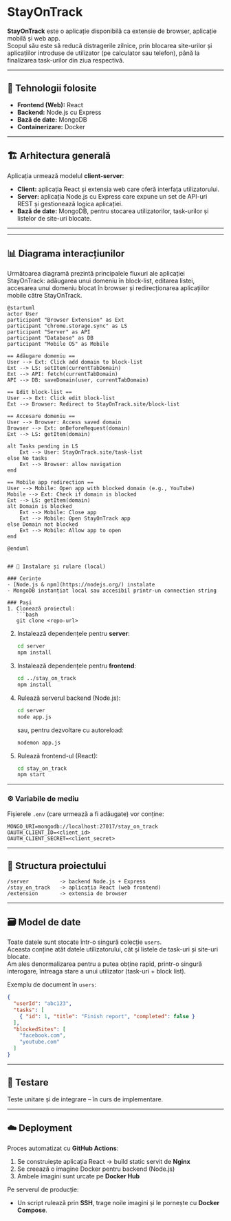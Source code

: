 # StayOnTrack

**StayOnTrack** este o aplicație disponibilă ca extensie de browser, aplicație mobilă și web app.  
Scopul său este să reducă distragerile zilnice, prin blocarea site-urilor și aplicațiilor introduse de utilizator (pe calculator sau telefon), 
până la finalizarea task-urilor din ziua respectivă.

---

## 🚀 Tehnologii folosite
- **Frontend (Web):** React  
- **Backend:** Node.js cu Express  
- **Bază de date:** MongoDB  
- **Containerizare:** Docker  

---

## 🏗️ Arhitectura generală
Aplicația urmează modelul **client-server**:  
- **Client:** aplicația React și extensia web care oferă interfața utilizatorului.  
- **Server:** aplicația Node.js cu Express care expune un set de API-uri REST și gestionează logica aplicației.  
- **Bază de date:** MongoDB, pentru stocarea utilizatorilor, task-urilor și listelor de site-uri blocate.  

---

---

## 📊 Diagrama interacțiunilor

Următoarea diagramă prezintă principalele fluxuri ale aplicației StayOnTrack: adăugarea unui domeniu în block-list, editarea listei, accesarea unui domeniu blocat în browser și redirecționarea aplicațiilor mobile către StayOnTrack.

```plantuml
@startuml
actor User
participant "Browser Extension" as Ext
participant "chrome.storage.sync" as LS
participant "Server" as API
participant "Database" as DB
participant "Mobile OS" as Mobile

== Adăugare domeniu ==
User --> Ext: Click add domain to block-list 
Ext --> LS: setItem(currentTabDomain)
Ext --> API: fetch(currentTabDomain)
API --> DB: saveDomain(user, currentTabDomain)

== Edit block-list ==
User --> Ext: Click edit block-list
Ext --> Browser: Redirect to StayOnTrack.site/block-list

== Accesare domeniu ==
User --> Browser: Access saved domain
Browser --> Ext: onBeforeRequest(domain)
Ext --> LS: getItem(domain)

alt Tasks pending in LS
    Ext --> User: StayOnTrack.site/task-list
else No tasks
    Ext --> Browser: allow navigation
end

== Mobile app redirection ==
User --> Mobile: Open app with blocked domain (e.g., YouTube)
Mobile --> Ext: Check if domain is blocked
Ext --> LS: getItem(domain)
alt Domain is blocked
    Ext --> Mobile: Close app
    Ext --> Mobile: Open StayOnTrack app
else Domain not blocked
    Ext --> Mobile: Allow app to open
end

@enduml


## 🔧 Instalare și rulare (local)

### Cerințe
- [Node.js & npm](https://nodejs.org/) instalate  
- MongoDB instanțiat local sau accesibil printr-un connection string  

### Pași
1. Clonează proiectul:  
   ```bash
   git clone <repo-url>
   ```

2. Instalează dependențele pentru **server**:  
   ```bash
   cd server
   npm install
   ```

3. Instalează dependențele pentru **frontend**:  
   ```bash
   cd ../stay_on_track
   npm install
   ```

4. Rulează serverul backend (Node.js):  
   ```bash
   cd server
   node app.js
   ```
   sau, pentru dezvoltare cu autoreload:  
   ```bash
   nodemon app.js
   ```

5. Rulează frontend-ul (React):  
   ```bash
   cd stay_on_track
   npm start
   ```

---

### ⚙️ Variabile de mediu
Fișierele `.env` (care urmează a fi adăugate) vor conține:  
```env
MONGO_URI=mongodb://localhost:27017/stay_on_track
OAUTH_CLIENT_ID=<client_id>
OAUTH_CLIENT_SECRET=<client_secret>
```

---

## 📂 Structura proiectului
```
/server          -> backend Node.js + Express
/stay_on_track   -> aplicația React (web frontend)
/extension       -> extensia de browser
```

---

## 🗃️ Model de date
Toate datele sunt stocate într-o singură colecție `users`.  
Aceasta conține atât datele utilizatorului, cât și listele de task-uri și site-uri blocate.  
Am ales denormalizarea pentru a putea obține rapid, printr-o singură interogare, întreaga stare a unui utilizator (task-uri + block list).  

Exemplu de document în `users`:
```json
{
  "userId": "abc123",
  "tasks": [
    { "id": 1, "title": "Finish report", "completed": false }
  ],
  "blockedSites": [
    "facebook.com",
    "youtube.com"
  ]
}
```

---

## 🧪 Testare
Teste unitare și de integrare – în curs de implementare.  

---

## ☁️ Deployment
Proces automatizat cu **GitHub Actions**:  
1. Se construiește aplicația React → build static servit de **Nginx**  
2. Se creează o imagine Docker pentru backend (Node.js)  
3. Ambele imagini sunt urcate pe **Docker Hub**  

Pe serverul de producție:  
- Un script rulează prin **SSH**, trage noile imagini și le pornește cu **Docker Compose**.  
